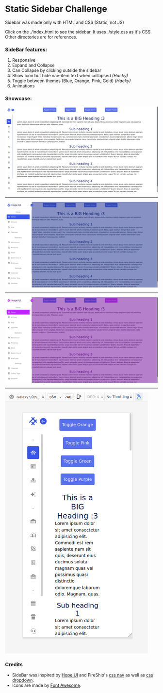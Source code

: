 # Static Sidebar Challenge

Sidebar was made only with HTML and CSS (Static, not JS)

Click on the ./index.html to see the sidebar. It uses ./style.css as it's CSS. Other directories are for references.

### **SideBar features:**
1. Responsive
2. Expand and Collapse
3. Can Collapse by clicking outside the sidebar
4. Show icon but hide nav-item text when collapsed _(Hacky)_
5. Toggle between themes (Blue, Orange, Pink, Gold) _(Hacky)_
6. Animations

### Showcase:
![Sidebar Collapsed](./sidebar-collapsed.png)<hr>
![Sidebar Expanded](./sidebar-expanded.png)<hr>
![Pink Sidebar](./pink-sidebar.png)<hr>
![Responsive Sidebar](./responsive-sidebar.png)

### **Credits**
+ SideBar was inspired by [Hope UI](https://templates.iqonic.design/hope-ui/html/dist/dashboard/index.html) and FireShip's [css nav](https://youtu.be/biOMz4puGt8) as well as [css dropdown](https://youtu.be/rXuHGLzSmSE).
+ Icons are made by [Font Awesome](https://fontawesome.com/v5.15/icons).
  
